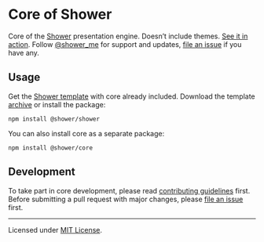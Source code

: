 # Core of Shower

Core of the [Shower](https://github.com/shower/shower) presentation engine. Doesn’t include themes. [See it in action](https://shwr.me). Follow [@shower_me](https://twitter.com/shower_me) for support and updates, [file an issue] if you have any.

## Usage

Get the [Shower template](https://github.com/shower/shower) with core already included. Download the template [archive](http://shwr.me/shower.zip) or install the package:

	npm install @shower/shower

You can also install core as a separate package:

	npm install @shower/core

## Development

To take part in core development, please read [contributing guidelines](CONTRIBUTING.md) first. Before submitting a pull request with major changes, please [file an issue] first.

---

Licensed under [MIT License](LICENSE.md).

[file an issue]: https://github.com/shower/shower/issues/new
